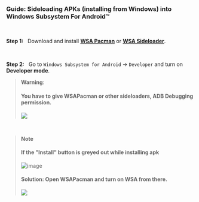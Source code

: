 ### Guide: Sideloading APKs (installing from Windows) into Windows Subsystem For Android™
&nbsp;

**Step 1:** &nbsp; Download and install [**WSA Pacman**](https://github.com/alesimula/wsa_pacman/releases) or [**WSA Sideloader**](https://github.com/infinitepower18/WSA-Sideloader).

&nbsp;
&nbsp;

**Step 2:** &nbsp; Go to `Windows Subsystem for Android` → `Developer` and turn on **Developer mode**.
> **Warning**:
> #### You have to give WSAPacman or other sideloaders, ADB Debugging permission.
> 
> ![](https://media.discordapp.net/attachments/1015131233824538624/1062611905249820733/allow.png)

&nbsp;
&nbsp;

> **Note** 
> #### If the "Install" button is greyed out while installing apk
>
> ![image](https://user-images.githubusercontent.com/68516357/215341077-162f64c0-bea5-4f39-9f48-a8d5acaa5cf3.png)
>
> #### Solution: Open WSAPacman and turn on WSA from there. 
>![](https://media.discordapp.net/attachments/1015131233824538624/1062610433506287708/WSA-pacman_x7UaiviLSW.png)

